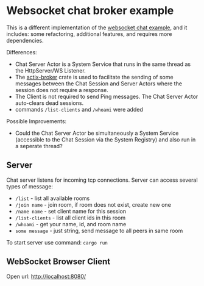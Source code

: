 # Websocket chat broker example

This is a different implementation of the
[websocket chat example](https://github.com/actix/examples/tree/master/websockets/chat),
and it includes: some refactoring, 
additional features, and requires more dependencies.

Differences:

* Chat Server Actor is a System Service that runs in the same thread as the HttpServer/WS Listener.
* The [actix-broker](https://github.com/Chris-Ricketts/actix-broker) crate is used to facilitate the sending of some messages between the Chat Session and Server Actors where the session does not require a response.
* The Client is not required to send Ping messages. The Chat Server Actor auto-clears dead sessions.
* commands `/list-clients` and `/whoami` were added

Possible Improvements:

* Could the Chat Server Actor be simultaneously a System Service (accessible to the Chat Session via the System Registry) and also run in a seperate thread?

## Server

Chat server listens for incoming tcp connections. Server can access several types of message:

* `/list` - list all available rooms
* `/join name` - join room, if room does not exist, create new one
* `/name name` - set client name for this session
* `/list-clients` - list all client ids in this room
* `/whoami` - get your name, id, and room name
* `some message` - just string, send message to all peers in same room

To start server use command: `cargo run`

## WebSocket Browser Client

Open url: [http://localhost:8080/](http://localhost:8080/)
